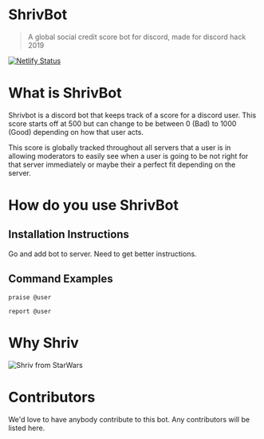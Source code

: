 
# ShrivBot
> A global social credit score bot for discord, made for discord hack 2019

[![Netlify Status](https://api.netlify.com/api/v1/badges/89286313-bc0d-4cef-a136-e4880280098e/deploy-status)](https://app.netlify.com/sites/stoic-neumann-85830b/deploys)


# What is ShrivBot 

Shrivbot is a discord bot that keeps track of a score for a discord user. This score starts off at 500 but can change to be between 0 (Bad) to 1000 (Good) depending on how that user acts.  

This score is globally tracked throughout all servers that a user is in allowing moderators to easily see when a user is going to be not right for that server immediately or maybe their a perfect fit depending on the server.

# How do you use ShrivBot

## Installation Instructions
Go and add bot to server. Need to get better instructions.

## Command Examples

`praise @user`

`report @user`

# Why Shriv

![Shriv from StarWars](https://cdn.discordapp.com/attachments/592528601925156931/592917717455994920/shriv.jpg "Shriv") 

# Contributors
We'd love to have anybody contribute to this bot. Any contributors will be listed here.

